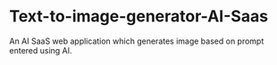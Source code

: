 # Text-to-image-generator-AI-Saas
An AI SaaS web application which generates image based on prompt entered using AI.
